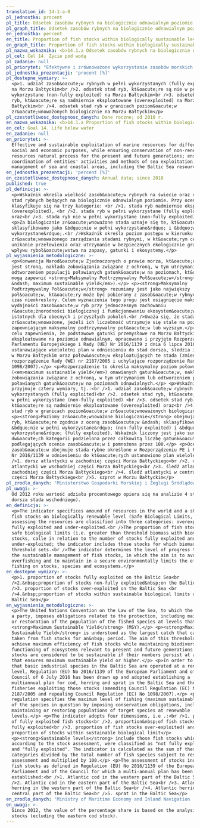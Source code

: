 ```yaml
---
translation_id: 14-1-a-0
pl_jednostka: procent
pl_title: Odsetek zasobów rybnych na biologicznie odnawialnym poziomie
pl_graph_title: Odsetek zasobów rybnych na biologicznie odnawialnym poziomie
en_jednostka: percent
en_title: Proportion of fish stocks within biologically sustainable levels
en_graph_title: Proportion of fish stocks within biologically sustainable levels
pl_nazwa_wskaznika: <b>14.1.a Odsetek zasobów rybnych na biologicznie odnawialnym poziomie</b>
pl_cel: Cel 14. Życie pod wodą
pl_zadanie: null
pl_priorytet: "Efektywne i zrównoważone wykorzystanie zasobów morskich dla różnych celów społecznych i\_gospodarczych, przy jednoczesnym zapewnieniu trwałości nieodnawialnych zasobów i procesów przyrodniczych w perspektywie obecnego i kolejnych pokoleń; zapewnienie koordynacji działań podmiotów i sposobów wykorzystania morza, spójnego zarządzania obszarami morskimi i nadmorskimi, w tym zasobami Morza Bałtyckiego"
pl_jednostka_prezentacji: 'procent [%]'
pl_dostepne_wymiary: >-
  <p>1. udział zasob&oacute;w rybnych w pełni wykorzystanych (fully exploited)
  na Morzu Bałtyckim<br />2. odsetek stad ryb, kt&oacute;re są nie w pełni
  wykorzystane (non-fully exploited) na Morzu Bałtyckim<br />3. odsetek stad
  ryb, kt&oacute;re są nadmiernie eksploatowane (overexploited) na Morzu
  Bałtyckim<br />4. odsetek stad ryb w granicach poziom&oacute;w
  zr&oacute;wnoważonych biologicznie na Morzu Bałtyckim</p>
pl_czestotliwosc_dostępnosc_danych: Dane roczne; od 2010 r.
en_nazwa_wskaznika: <b>14.1.a Proportion of fish stocks within biologically sustainable levels</b>
en_cel: Goal 14. Life below water
en_zadanie: null
en_priorytet: >-
  Effective and sustainable exploitation of marine resources for different
  social and economic purposes, while ensuring conservation of non-renewable
  resources natural process for the present and future generations; ensurance of
  coordination of entities' activities and methods of sea exploitation, coherent
  management of sea and coastal areas, including the Baltic Sea resources
en_jednostka_prezentacji: 'percent [%]'
en_czestotliwosc_dostępnosc_danych: Annual data; since 2010
published: true
pl_definicja: >-
  <p>Wskaźnik określa wielkość zasob&oacute;w rybnych na świecie oraz udział
  stad rybnych będących na biologicznie odnawialnym poziomie. Przy ocenie zasoby
  klasyfikuje się na trzy kategorie: <br />1. stada ryb nadmiernie eksploatowane
  (overexploited), <br />2. stada ryb w pełni wykorzystane (fully exploited)
  oraz<br />3. stada ryb nie w pełni wykorzystane (non-fully exploited).</p>
  <p>Za biologicznie zr&oacute;wnoważone stada uznaje się te, kt&oacute;re
  sklasyfikowano jako &bdquo;nie w pełni wykorzystane&rdquo; i &bdquo;w pełni
  wykorzystane&rdquo;.<br />Wskaźnik określa poziom postępu w kierunku
  zr&oacute;wnoważonego zarządzania stadami rybnymi, w kt&oacute;rym celem jest
  unikanie przełowienia oraz utrzymanie w bezpiecznych ekologicznie granicach
  wpływu ryboł&oacute;wstwa na zapasy, gatunki i ekosystemy.</p>
pl_wyjasnienia_metodologiczne: >-
  <p>Konwencja Narod&oacute;w Zjednoczonych o prawie morza, kt&oacute;rej Unia
  jest stroną, nakłada zobowiązania związane z ochroną, w tym utrzymaniem lub
  odtworzeniem populacji poławianych gatunk&oacute;w na poziomach, kt&oacute;re
  mogą zapewnić <strong>Maksymalny Podtrzymywalny Poł&oacute;w</strong> (<em>MSY
  &ndash; maximum sustainable yield</em>).</p> <p><strong>Maksymalny
  Podtrzymywalny Poł&oacute;w</strong> rozumiany jest jako największy
  poł&oacute;w, kt&oacute;ry może być pobierany z zasob&oacute;w rybnych przez
  czas nieokreślony. Celem wyznaczenia tego progu jest osiągnięcie maksymalnej
  wydajności zasob&oacute;w ryb przy jednoczesnym zachowaniu
  r&oacute;żnorodności biologicznej i funkcjonowaniu ekosystem&oacute;w
  istotnych dla obecnych i przyszłych pokoleń.<br />Uważa się, że stada ryb są
  zr&oacute;wnoważone, jeżeli ich liczebność utrzymuje się stale na poziomie
  zapewniającym maksymalny podtrzymywalny poł&oacute;w lub wyższym.</p> <p>W
  celu zapewnienia, że podstawowe gatunki przemysłowe na Morzu Bałtyckim są
  eksploatowane na poziomie odnawialnym, opracowano i przyjęto Rozporządzenie
  Parlamentu Europejskiego i Rady (UE) Nr 2016/1139 z dnia 6 lipca 2016 r.
  ustanawiające wieloletni plan w odniesieniu do stad dorsza, śledzia i szprota
  w Morzu Bałtyckim oraz połow&oacute;w eksploatujących te stada (zmieniające
  rozporządzenie Rady (WE) nr 2187/2005 i uchylające rozporządzenie Rady (WE) nr
  1098/2007).</p> <p>Rozporządzenie to określa maksymalny poziom połowu
  (<em>maximum sustainable yield</em>) omawianych gatunk&oacute;w, nakładając
  zobowiązania związane z ochroną, w tym utrzymaniem lub odtworzeniem populacji
  poławianych gatunk&oacute;w na poziomach odnawialnych.</p> <p>Wskaźnik
  przyjmuje cztery wymiary, tj.:<br />1. udział zasob&oacute;w rybnych w pełni
  wykorzystanych (fully exploited)<br />2. odsetek stad ryb, kt&oacute;re są nie
  w pełni wykorzystane (non-fully exploited) <br />3. odsetek stad ryb,
  kt&oacute;re są nadmiernie eksploatowane (overexploited) oraz<br />4. odsetek
  stad ryb w granicach poziom&oacute;w zr&oacute;wnoważonych biologicznie</p>
  <p><strong>Poziomy zr&oacute;wnoważone biologicznie</strong> obejmują te stada
  ryb, kt&oacute;re zgodnie z oceną zasob&oacute;w &ndash; sklasyfikowano jako
  &bdquo;nie w pełni wykorzystane&rdquo; (non-fully exploited) i &bdquo;w pełni
  wykorzystane&rdquo; (fully exploited). Wskaźnik liczony jest jako suma tych
  dw&oacute;ch kategorii podzielona przez całkowitą liczbę gatunk&oacute;w ryb
  podlegających ocenie zasob&oacute;w i pomnożona przez 100.</p> <p>Ocena
  zasob&oacute;w obejmuje stada rybne określone w Rozporządzeniu PE i Rady (UE)
  Nr 2016/1139 w odniesieniu do kt&oacute;rych ustanowiono plan wieloletni:<br
  />1. dorsz atlantycki w zachodniej części Morza Bałtyckiego<br />2. dorsz
  atlantycki we wschodniej części Morza Bałtyckiego<br />3. śledź atlantycki w
  zachodniej części Morza Bałtyckiego<br />4. śledź atlantycki w centralnej
  części Morza Bałtyckiego<br />5. szprot w Morzu Bałtyckim</p>
pl_zrodlo_danych: 'Ministerstwo Gospodarki Morskiej i Żeglugi Śródlądowej '
pl_uwagi: >-
  Od 2012 roku wartość udziału procentowego opiera się na analizie 4 stad (bez
  dorsza stada wschodniego).
en_definicja: >-
  <p>The indicator specifices amound of resources in the world and a share of
  fish stocks on biologically renewable level (Safe Biological Limits, SBL).When
  assessing the resources are classified into three categories: overexploited,
  fully exploited and under-exploited.<br />The proportion of fish stocks within
  safe biological limits (i.e. greater than threshold biomass with biomass
  stocks, calle in relation to the number of stocks fully exploited and
  under-exploited; the indicator includes those stocks for which biomass
  threshold sets.<br />The indicator determines the level of progress towards
  the sustainable management of fish stocks, in which the aim is to avoid
  overfishing and to maintain in a secure environmentally limits the effect of
  fishing on stocks, species and ecosystems.</p>
en_dostepne_wymiary: >-
  <p>1. proportion of stocks fully exploited on the Baltic Sea<br
  />2.&nbsp;proportion of stocks non-fully exploited&nbsp;on the Baltic Sea<br
  />3. proportion of stocks over-exploited on the Baltic Sea <br
  />4.&nbsp;proportion of stocks within sustainable biological limits on the
  Baltic Sea</p>
en_wyjasnienia_metodologiczne: >-
  <p>The United Nations Convention on the Law of the Sea, to which the Union is
  a party, imposes obligations related to the protection, including maintenance
  or restoration of the population of the fished species at levels that the
  <strong>Maximum Sustainable Yield</strong> (MSY).</p> <p><strong>Maximum
  Sustainable Yield</strong> is understood as the largest catch that can be
  taken from fish stocks for an&nbsp; period. The aim of this threshold is to
  achieve maximum efficiency of fish stocks while maintaining biodiversity and
  functioning of ecosystems relevant to present and future generations. Fish
  stocks are considered to be sustainable if their numbers persist at a level
  that ensures maximum sustainable yield or higher.</p> <p>In order to ensure
  that basic industrial species in the Baltic Sea are operated at a renewable
  level, Regulation (EU) No 2016/1139 of the European Parliament and of the
  Council of 6 July 2016 has been drawn up and adopted establishing a
  multiannual plan for cod, herring and sprat in the Baltic Sea and the
  fisheries exploiting those stocks (amending Council Regulation (EC) No
  2187/2005 and repealing Council Regulation (EC) No 1098/2007).</p> <p>This
  regulation specifies the maximum level of fishing (maximum sustainable yield)
  of the species in question by imposing conservation obligations, including
  maintaining or restoring populations of target species at renewable
  levels.</p> <p>The indicator adopts four dimensions, i.e .:<br />1. proportion
  of fully exploited fish stocks<br />2. proportion&nbsp;of fish stocks&nbsp;not
  fully exploited<br />3. proportion of fish stocks over-exploited) and<br />4.
  proportion of stocks within sustainable biological limit</p>
  <p><strong>Sustainable levels</strong> include those fish stocks which,
  according to the stock assessment, were classified as "not fully exploited"
  and "fully exploited". The indicator is calculated as the sum of these two
  categories divided by the total number of fish species subject to resource
  assessment and multiplied by 100.</p> <p>The assessment of stocks includes
  fish stocks as defined in Regulation (EU) No 2016/1139 of the European
  Parliament and of the Council for which a multi-annual plan has been
  established:<br />1. Atlantic cod in the western part of the Baltic Sea<br
  />2. Atlantic cod in the eastern part of the Baltic Sea<br />3. Atlantic
  herring in the western part of the Baltic Sea<br />4. Atlantic herring in the
  central part of the Baltic Sea<br />5. sprat in the Baltic Sea</p>
en_zrodlo_danych: 'Ministry of Maritime Economy and Inland Navigation '
en_uwagi: >-
  Since 2012, the value of the percentage share is based on the analysis of 4
  stocks (ecluding the eastern cod stock).
---
```

